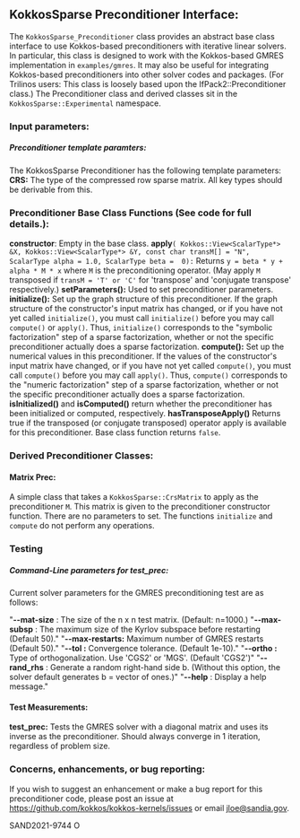 ## KokkosSparse Preconditioner Interface:

The `KokkosSparse_Preconditioner` class provides an abstract base class interface to use Kokkos-based preconditioners with iterative linear solvers. In particular, this class is designed to work with the Kokkos-based GMRES implementation in `examples/gmres`. It may also be useful for integrating Kokkos-based preconditioners into other solver codes and packages. (For Trilinos users: This class is loosely based upon the IfPack2::Preconditioner class.)  The Preconditioner class and derived classes sit in the `KokkosSparse::Experimental` namespace.

### Input parameters:

##### Preconditioner template paramters:
The KokkosSparse Preconditioner has the following template parameters:
**CRS:** The type of the compressed row sparse matrix. All key types should be derivable from this.

### Preconditioner Base Class Functions (See code for full details.):

**constructor**: Empty in the base class.
**apply**`( Kokkos::View<ScalarType*> &X, Kokkos::View<ScalarType*> &Y, const char transM[] = "N", ScalarType alpha = 1.0, ScalarType beta =  0):`
Returns `y = beta * y + alpha * M * x` where `M` is the preconditioning operator.  (May apply `M` transposed if `transM = 'T' or 'C'` for 'transpose' and 'conjugate transpose' respectively.)
**setParameters():** Used to set preconditioner parameters.
**initialize():** Set up the graph structure of this preconditioner. If the graph structure of the constructor's input matrix has changed, or if you have not yet called `initialize()`, you must call `initialize()` before you may call `compute()` or `apply()`. Thus, `initialize()` corresponds to the "symbolic factorization" step of a sparse factorization, whether or not the specific preconditioner actually does a sparse factorization.
**compute():** Set up the numerical values in this preconditioner. If the values of the constructor's input matrix have changed, or if you have not yet called `compute()`, you must call `compute()` before you may call `apply()`. Thus, `compute()` corresponds to the "numeric factorization" step of a sparse factorization, whether or not the specific preconditioner actually does a sparse factorization.
**isInitialized()** and **isComputed()** return whether the preconditioner has been initialized or computed, respectively.
**hasTransposeApply()** Returns true if the transposed (or conjugate transposed) operator apply is available for this preconditioner.  Base class function returns `false`.

### Derived Preconditioner Classes:

#### Matrix Prec:
A simple class that takes a `KokkosSparse::CrsMatrix` to apply as the preconditioner `M`.  This matrix is given to the preconditioner constructor function.  There are no parameters to set.  The functions `initialize` and `compute` do not perform any operations.

### Testing

##### Command-Line parameters for test\_prec:
Current solver parameters for the GMRES preconditioning test are as follows:

"**--mat-size**   :   The size of the n x n test matrix. (Default: n=1000.)
"**--max-subsp**   :  The maximum size of the Kyrlov subspace before restarting (Default 50)."
"**--max-restarts:**  Maximum number of GMRES restarts (Default 50)."
"**--tol        :**  Convergence tolerance.  (Default 1e-10)."
"**--ortho       :**  Type of orthogonalization. Use 'CGS2' or 'MGS'. (Default 'CGS2')"
"**--rand\_rhs**    :  Generate a random right-hand side b.  (Without this option, the solver default generates b = vector of ones.)"
"**--help**         : Display a help message."

#### Test Measurements:
**test\_prec:** Tests the GMRES solver with a diagonal matrix and uses its inverse as the preconditioner.  Should always converge in 1 iteration, regardless of problem size.

### Concerns, enhancements, or bug reporting:
If you wish to suggest an enhancement or make a bug report for this preconditioner code, please post an issue at https://github.com/kokkos/kokkos-kernels/issues or email jloe@sandia.gov.

SAND2021-9744 O
